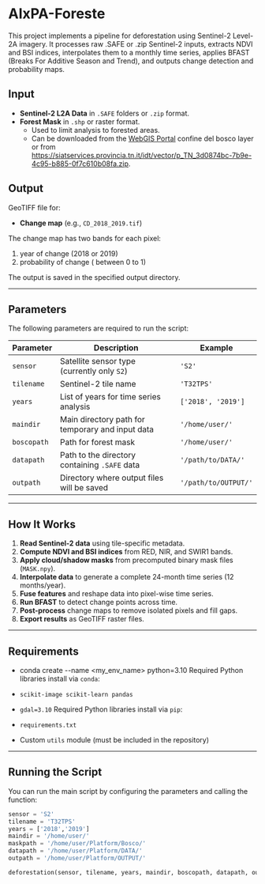 # AIxPA-Foreste

This project implements a pipeline for deforestation using Sentinel-2 Level-2A imagery. It processes raw .SAFE or .zip Sentinel-2 inputs, extracts NDVI and BSI indices, interpolates them to a monthly time series, applies BFAST (Breaks For Additive Season and Trend), and outputs change detection and probability maps.

## Input

- **Sentinel-2 L2A Data** in `.SAFE` folders or `.zip` format.
- **Forest Mask** in `.shp` or raster format.
  - Used to limit analysis to forested areas.
  - Can be downloaded from the [WebGIS Portal](https://webgis.provincia.tn.it/) confine del bosco layer or from https://siatservices.provincia.tn.it/idt/vector/p_TN_3d0874bc-7b9e-4c95-b885-0f7c610b08fa.zip.





## Output

GeoTIFF file for:
- **Change map** (e.g., `CD_2018_2019.tif`)
 
The change map has two bands for each pixel: 
1) year of change (2018 or 2019)
2) probability of change ( between 0 to 1)


The output is saved in the specified output directory.

---

## Parameters

The following parameters are required to run the script:

| Parameter  | Description                                    | Example                            |
|------------|------------------------------------------------|------------------------------------|
| `sensor`   | Satellite sensor type (currently only `S2`)    | `'S2'`                              |
| `tilename` | Sentinel-2 tile name                           | `'T32TPS'`                          |
| `years`    | List of years for time series analysis         | `['2018', '2019']`                 |
| `maindir`  | Main directory path for temporary and input data | `'/home/user/'`                  |
| `boscopath`  | Path for forest mask                          | `'/home/user/'`                  |
| `datapath` | Path to the directory containing `.SAFE` data  | `'/path/to/DATA/'`                 |
| `outpath`  | Directory where output files will be saved     | `'/path/to/OUTPUT/'`               |

---

## How It Works

1. **Read Sentinel-2 data** using tile-specific metadata.
2. **Compute NDVI and BSI indices** from RED, NIR, and SWIR1 bands.
3. **Apply cloud/shadow masks** from precomputed binary mask files (`MASK.npy`).
4. **Interpolate data** to generate a complete 24-month time series (12 months/year).
5. **Fuse features** and reshape data into pixel-wise time series.
6. **Run BFAST** to detect change points across time.
7. **Post-process** change maps to remove isolated pixels and fill gaps.
8. **Export results** as GeoTIFF raster files.

---

## Requirements

- conda create --name <my_env_name> python=3.10
Required Python libraries install via `conda`:
- `scikit-image scikit-learn pandas`
- `gdal=3.10`
Required Python libraries install via `pip`:
- `requirements.txt`

- Custom `utils` module (must be included in the repository)

---

## Running the Script

You can run the main script by configuring the parameters and calling the function:

```python
sensor = 'S2'
tilename = 'T32TPS'
years = ['2018','2019']
maindir = '/home/user/'
maskpath = '/home/user/Platform/Bosco/'
datapath = '/home/user/Platform/DATA/'
outpath = '/home/user/Platform/OUTPUT/'

deforestation(sensor, tilename, years, maindir, boscopath, datapath, outpath)


